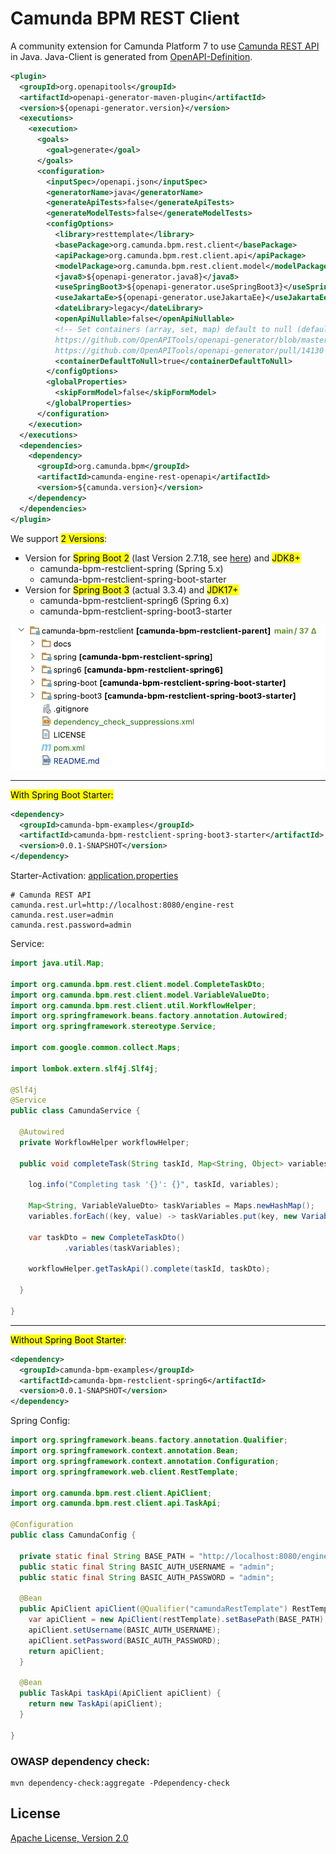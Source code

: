 # Camunda BPM REST Client
A community extension for Camunda Platform 7 to use [Camunda REST API](https://docs.camunda.org/manual/latest/reference/rest/openapi) in Java.
Java-Client is generated from [OpenAPI-Definition](/openapi.json).

```xml
<plugin>
  <groupId>org.openapitools</groupId>
  <artifactId>openapi-generator-maven-plugin</artifactId>
  <version>${openapi-generator.version}</version>
  <executions>
    <execution>
      <goals>
        <goal>generate</goal>
      </goals>
      <configuration>
        <inputSpec>/openapi.json</inputSpec>
        <generatorName>java</generatorName>
        <generateApiTests>false</generateApiTests>
        <generateModelTests>false</generateModelTests>
        <configOptions>
          <library>resttemplate</library>
          <basePackage>org.camunda.bpm.rest.client</basePackage>
          <apiPackage>org.camunda.bpm.rest.client.api</apiPackage>
          <modelPackage>org.camunda.bpm.rest.client.model</modelPackage>
          <java8>${openapi-generator.java8}</java8>
          <useSpringBoot3>${openapi-generator.useSpringBoot3}</useSpringBoot3>
          <useJakartaEe>${openapi-generator.useJakartaEe}</useJakartaEe>
          <dateLibrary>legacy</dateLibrary>
          <openApiNullable>false</openApiNullable>
          <!-- Set containers (array, set, map) default to null (default false), see
          https://github.com/OpenAPITools/openapi-generator/blob/master/docs/generators/java.md#config-options
          https://github.com/OpenAPITools/openapi-generator/pull/14130 -->
          <containerDefaultToNull>true</containerDefaultToNull>
        </configOptions>
        <globalProperties>
          <skipFormModel>false</skipFormModel>
        </globalProperties>
      </configuration>
    </execution>
  </executions>
  <dependencies>
    <dependency>
      <groupId>org.camunda.bpm</groupId>
      <artifactId>camunda-engine-rest-openapi</artifactId>
      <version>${camunda.version}</version>
    </dependency>
  </dependencies>
</plugin>
```

We support <mark>2 Versions</mark>:

* Version for <mark>Spring Boot 2</mark> (last Version 2.7.18, see [here](https://spring.io/blog/2023/11/23/spring-boot-2-7-18-available-now#end-of-open-source-support-for-spring-boot-2x)) and <mark>JDK8+</mark>
    * camunda-bpm-restclient-spring (Spring 5.x)
    * camunda-bpm-restclient-spring-boot-starter
* Version for <mark>Spring Boot 3</mark> (actual 3.3.4) and <mark>JDK17+</mark>
    * camunda-bpm-restclient-spring6 (Spring 6.x)
    * camunda-bpm-restclient-spring-boot3-starter

![IDEA Project](docs/camunda-bpm-restclient-idea.png)

***
<mark>With Spring Boot Starter:</mark>
```xml
<dependency>
  <groupId>camunda-bpm-examples</groupId>
  <artifactId>camunda-bpm-restclient-spring-boot3-starter</artifactId>
  <version>0.0.1-SNAPSHOT</version>
</dependency>
```
Starter-Activation: <ins>application.properties</ins>
```properties
# Camunda REST API
camunda.rest.url=http://localhost:8080/engine-rest
camunda.rest.user=admin
camunda.rest.password=admin
```
Service:
```java
import java.util.Map;

import org.camunda.bpm.rest.client.model.CompleteTaskDto;
import org.camunda.bpm.rest.client.model.VariableValueDto;
import org.camunda.bpm.rest.client.util.WorkflowHelper;
import org.springframework.beans.factory.annotation.Autowired;
import org.springframework.stereotype.Service;

import com.google.common.collect.Maps;

import lombok.extern.slf4j.Slf4j;

@Slf4j
@Service
public class CamundaService {

  @Autowired
  private WorkflowHelper workflowHelper;

  public void completeTask(String taskId, Map<String, Object> variables) {

    log.info("Completing task '{}': {}", taskId, variables);

    Map<String, VariableValueDto> taskVariables = Maps.newHashMap();
    variables.forEach((key, value) -> taskVariables.put(key, new VariableValueDto().value(value)));

    var taskDto = new CompleteTaskDto()
            .variables(taskVariables);

    workflowHelper.getTaskApi().complete(taskId, taskDto);

  }

}
```

***
<mark>Without Spring Boot Starter</mark>:
```xml
<dependency>
  <groupId>camunda-bpm-examples</groupId>
  <artifactId>camunda-bpm-restclient-spring6</artifactId>
  <version>0.0.1-SNAPSHOT</version>
</dependency>
```
Spring Config:
```java
import org.springframework.beans.factory.annotation.Qualifier;
import org.springframework.context.annotation.Bean;
import org.springframework.context.annotation.Configuration;
import org.springframework.web.client.RestTemplate;
 
import org.camunda.bpm.rest.client.ApiClient;
import org.camunda.bpm.rest.client.api.TaskApi;
 
@Configuration
public class CamundaConfig {
 
  private static final String BASE_PATH = "http://localhost:8080/engine-rest";
  public static final String BASIC_AUTH_USERNAME = "admin";
  public static final String BASIC_AUTH_PASSWORD = "admin";
 
  @Bean
  public ApiClient apiClient(@Qualifier("camundaRestTemplate") RestTemplate restTemplate) {
    var apiClient = new ApiClient(restTemplate).setBasePath(BASE_PATH);
    apiClient.setUsername(BASIC_AUTH_USERNAME);
    apiClient.setPassword(BASIC_AUTH_PASSWORD);
    return apiClient;
  }
 
  @Bean
  public TaskApi taskApi(ApiClient apiClient) {
    return new TaskApi(apiClient);
  }
 
}
```

### OWASP dependency check:
```
mvn dependency-check:aggregate -Pdependency-check
```

## License
[Apache License, Version 2.0](./LICENSE)
